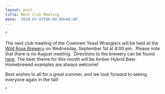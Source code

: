 ```yaml
---
layout: post
title: Next Club Meeting
date: '2010-07-07T00:00:00+00:00'
---
```

"<p>The next club meeting of the Cowtown Yeast Wranglers will be held at the <a href="http://www.wildrosebrewery.com/" target="_blank">Wild Rose Brewery</a> on Wednesday&#44; September 1st at 8:00 pm.&#160; Please note that there is no August meeting.&#160; Directions to the brewery can be found <a href="http://www.wildrosebrewery.com/about-wildrose/calgary-brewery.html" target="_blank">here</a>. The beer theme for this month will be Amber Hybrid Beer.&#160; Homebrewed examples are always welcome!&#160;</p><p>Best wishes to all for a great summer&#44; and we look forward to seeing everyone again in the fall!</p>"
